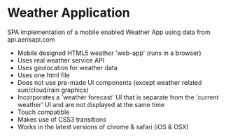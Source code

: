 # Weather Application

SPA implementation of a mobile enabled Weather App using data from api.aerisapi.com

*   Mobile designed HTML5 weather 'web-app' (runs in a browser)
*   Uses real weather service API
*   Uses geolocation for weather data
*   Uses one html file
*   Does not use pre-made UI components (except weather related sun/cloud/rain graphics)
*   Incorporates a 'weather forecast' UI that is separate from the 'current weather' UI and are not displayed at the same time
*   Touch compatible
*   Makes use of CSS3 transitions
*   Works in the latest versions of chrome & safari (iOS & OSX)
